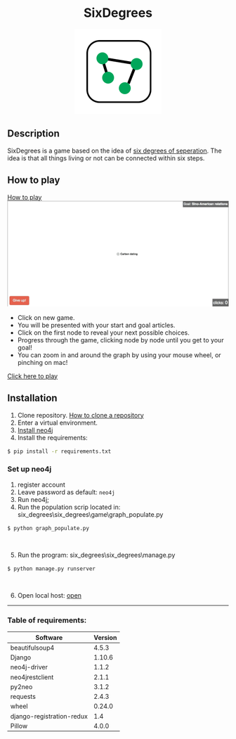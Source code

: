   <h1 align="center">SixDegrees</h1>

<p align="center">
  <img src="https://github.com/mcgeorgiev/six_degrees/blob/master/six_degrees/static/img/logo.png"/>
</p>

## Description

SixDegrees is a game based on the idea of [six degrees of seperation](https://en.wikipedia.org/wiki/Six_degrees_of_separation). The idea is that all things living or not can be connected within six steps.

## How to play

[How to play](http://sixdegrees.pythonanywhere.com/how-to-play/)
![hashids](https://github.com/mcgeorgiev/six_degrees/blob/master/six_degrees/static/img/title.gif)
* Click on new game.
* You will be presented with your start and goal articles.
* Click on the first node to reveal your next possible choices.
* Progress through the game, clicking node by node until you get to your goal!
* You can zoom in and around the graph by using your mouse wheel, or pinching on mac!

[Click here to play](http://sixdegrees.pythonanywhere.com/)

## Installation

1. Clone repository. [How to clone a repository](https://help.github.com/articles/cloning-a-repository/)
2. Enter a virtual environment.
3. [Install neo4j](https://neo4j.com/download/)
3. Install the requirements:
  
```cmd
$ pip install -r requirements.txt
```
### Set up neo4j

1. register account
2. Leave password as default: ```neo4j```
3. Run neo4j;
4. Run the population scrip located in: six_degrees\six_degrees\game\graph_populate.py

```
$ python graph_populate.py
```
<br />

5. Run the program: six_degrees\six_degrees\manage.py

```
$ python manage.py runserver
```
<br />

6. Open local host: [open](http://127.0.0.1:8000)
---


### Table of requirements:

| Software  | Version |
| ------------- | ------------- |
| beautifulsoup4  | 4.5.3  |
| Django  | 1.10.6  |
|    neo4j-driver     |    1.1.2     |
|    neo4jrestclient     |    2.1.1     |
|    py2neo     |    3.1.2    |
|    requests     |    2.4.3     |
|    wheel     |   0.24.0     |
|    django-registration-redux     |    1.4     |
|    Pillow     |   4.0.0     |
